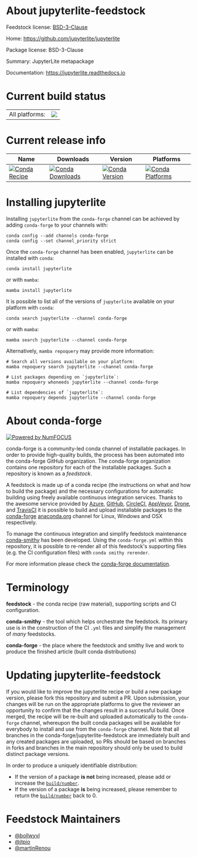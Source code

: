 About jupyterlite-feedstock
===========================

Feedstock license: [BSD-3-Clause](https://github.com/conda-forge/jupyterlite-feedstock/blob/main/LICENSE.txt)

Home: https://github.com/jupyterlite/jupyterlite

Package license: BSD-3-Clause

Summary: JupyterLite metapackage

Documentation: https://jupyterlite.readthedocs.io

Current build status
====================


<table><tr><td>All platforms:</td>
    <td>
      <a href="https://dev.azure.com/conda-forge/feedstock-builds/_build/latest?definitionId=19069&branchName=main">
        <img src="https://dev.azure.com/conda-forge/feedstock-builds/_apis/build/status/jupyterlite-feedstock?branchName=main">
      </a>
    </td>
  </tr>
</table>

Current release info
====================

| Name | Downloads | Version | Platforms |
| --- | --- | --- | --- |
| [![Conda Recipe](https://img.shields.io/badge/recipe-jupyterlite-green.svg)](https://anaconda.org/conda-forge/jupyterlite) | [![Conda Downloads](https://img.shields.io/conda/dn/conda-forge/jupyterlite.svg)](https://anaconda.org/conda-forge/jupyterlite) | [![Conda Version](https://img.shields.io/conda/vn/conda-forge/jupyterlite.svg)](https://anaconda.org/conda-forge/jupyterlite) | [![Conda Platforms](https://img.shields.io/conda/pn/conda-forge/jupyterlite.svg)](https://anaconda.org/conda-forge/jupyterlite) |

Installing jupyterlite
======================

Installing `jupyterlite` from the `conda-forge` channel can be achieved by adding `conda-forge` to your channels with:

```
conda config --add channels conda-forge
conda config --set channel_priority strict
```

Once the `conda-forge` channel has been enabled, `jupyterlite` can be installed with `conda`:

```
conda install jupyterlite
```

or with `mamba`:

```
mamba install jupyterlite
```

It is possible to list all of the versions of `jupyterlite` available on your platform with `conda`:

```
conda search jupyterlite --channel conda-forge
```

or with `mamba`:

```
mamba search jupyterlite --channel conda-forge
```

Alternatively, `mamba repoquery` may provide more information:

```
# Search all versions available on your platform:
mamba repoquery search jupyterlite --channel conda-forge

# List packages depending on `jupyterlite`:
mamba repoquery whoneeds jupyterlite --channel conda-forge

# List dependencies of `jupyterlite`:
mamba repoquery depends jupyterlite --channel conda-forge
```


About conda-forge
=================

[![Powered by
NumFOCUS](https://img.shields.io/badge/powered%20by-NumFOCUS-orange.svg?style=flat&colorA=E1523D&colorB=007D8A)](https://numfocus.org)

conda-forge is a community-led conda channel of installable packages.
In order to provide high-quality builds, the process has been automated into the
conda-forge GitHub organization. The conda-forge organization contains one repository
for each of the installable packages. Such a repository is known as a *feedstock*.

A feedstock is made up of a conda recipe (the instructions on what and how to build
the package) and the necessary configurations for automatic building using freely
available continuous integration services. Thanks to the awesome service provided by
[Azure](https://azure.microsoft.com/en-us/services/devops/), [GitHub](https://github.com/),
[CircleCI](https://circleci.com/), [AppVeyor](https://www.appveyor.com/),
[Drone](https://cloud.drone.io/welcome), and [TravisCI](https://travis-ci.com/)
it is possible to build and upload installable packages to the
[conda-forge](https://anaconda.org/conda-forge) [anaconda.org](https://anaconda.org/)
channel for Linux, Windows and OSX respectively.

To manage the continuous integration and simplify feedstock maintenance
[conda-smithy](https://github.com/conda-forge/conda-smithy) has been developed.
Using the ``conda-forge.yml`` within this repository, it is possible to re-render all of
this feedstock's supporting files (e.g. the CI configuration files) with ``conda smithy rerender``.

For more information please check the [conda-forge documentation](https://conda-forge.org/docs/).

Terminology
===========

**feedstock** - the conda recipe (raw material), supporting scripts and CI configuration.

**conda-smithy** - the tool which helps orchestrate the feedstock.
                   Its primary use is in the construction of the CI ``.yml`` files
                   and simplify the management of *many* feedstocks.

**conda-forge** - the place where the feedstock and smithy live and work to
                  produce the finished article (built conda distributions)


Updating jupyterlite-feedstock
==============================

If you would like to improve the jupyterlite recipe or build a new
package version, please fork this repository and submit a PR. Upon submission,
your changes will be run on the appropriate platforms to give the reviewer an
opportunity to confirm that the changes result in a successful build. Once
merged, the recipe will be re-built and uploaded automatically to the
`conda-forge` channel, whereupon the built conda packages will be available for
everybody to install and use from the `conda-forge` channel.
Note that all branches in the conda-forge/jupyterlite-feedstock are
immediately built and any created packages are uploaded, so PRs should be based
on branches in forks and branches in the main repository should only be used to
build distinct package versions.

In order to produce a uniquely identifiable distribution:
 * If the version of a package **is not** being increased, please add or increase
   the [``build/number``](https://docs.conda.io/projects/conda-build/en/latest/resources/define-metadata.html#build-number-and-string).
 * If the version of a package **is** being increased, please remember to return
   the [``build/number``](https://docs.conda.io/projects/conda-build/en/latest/resources/define-metadata.html#build-number-and-string)
   back to 0.

Feedstock Maintainers
=====================

* [@bollwyvl](https://github.com/bollwyvl/)
* [@jtpio](https://github.com/jtpio/)
* [@martinRenou](https://github.com/martinRenou/)

